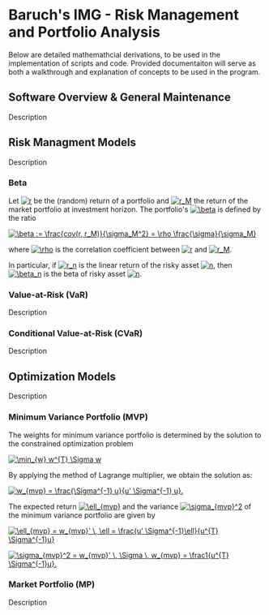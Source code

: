 # Baruch's IMG - Risk Management and Portfolio Analysis
Below are detailed mathemathcial derivations, to be used in the implementation of scripts and code. Provided documentaiton will serve as both a walkthrough and explanation of concepts to be used in the program. 

## Software Overview & General Maintenance 
Description

## Risk Managment Models
Description

### Beta 
Let <a href="https://www.codecogs.com/eqnedit.php?latex=r" target="_blank"><img src="https://latex.codecogs.com/gif.latex?r" title="r" /></a> be the (random) return of a portfolio and <a href="https://www.codecogs.com/eqnedit.php?latex=r_M" target="_blank"><img src="https://latex.codecogs.com/gif.latex?r_M" title="r_M" /></a> the return of the market portfolio at investment horizon. The portfolio's <a href="https://www.codecogs.com/eqnedit.php?latex=\beta" target="_blank"><img src="https://latex.codecogs.com/gif.latex?\beta" title="\beta" /></a> is defined by the ratio 

<a href="https://www.codecogs.com/eqnedit.php?latex=\beta&space;:=&space;\frac{cov(r,&space;r_M)}{\sigma_M^2}&space;=&space;\rho&space;\frac{\sigma}{\sigma_M}" target="_blank"><img src="https://latex.codecogs.com/gif.latex?\beta&space;:=&space;\frac{cov(r,&space;r_M)}{\sigma_M^2}&space;=&space;\rho&space;\frac{\sigma}{\sigma_M}" title="\beta := \frac{cov(r, r_M)}{\sigma_M^2} = \rho \frac{\sigma}{\sigma_M}" /></a>

where <a href="https://www.codecogs.com/eqnedit.php?latex=\rho" target="_blank"><img src="https://latex.codecogs.com/gif.latex?\rho" title="\rho" /></a> is the correlation coefficient between <a href="https://www.codecogs.com/eqnedit.php?latex=r" target="_blank"><img src="https://latex.codecogs.com/gif.latex?r" title="r" /></a> and <a href="https://www.codecogs.com/eqnedit.php?latex=r_M" target="_blank"><img src="https://latex.codecogs.com/gif.latex?r_M" title="r_M" /></a>. 

In particular, if <a href="https://www.codecogs.com/eqnedit.php?latex=r_n" target="_blank"><img src="https://latex.codecogs.com/gif.latex?r_n" title="r_n" /></a> is the linear return of the risky asset <a href="https://www.codecogs.com/eqnedit.php?latex=n" target="_blank"><img src="https://latex.codecogs.com/gif.latex?n" title="n" /></a>, then <a href="https://www.codecogs.com/eqnedit.php?latex=\beta_n" target="_blank"><img src="https://latex.codecogs.com/gif.latex?\beta_n" title="\beta_n" /></a> is the beta of risky asset <a href="https://www.codecogs.com/eqnedit.php?latex=n" target="_blank"><img src="https://latex.codecogs.com/gif.latex?n" title="n" /></a>.

### Value-at-Risk (VaR)
Description

### Conditional Value-at-Risk (CVaR)
Description

## Optimization Models
Description

### Minimum Variance Portfolio (MVP)
The weights for minimum variance portfolio is determined by the solution to the constrained optimization problem 

<a href="https://www.codecogs.com/eqnedit.php?latex=\min_{w}&space;w^{T}&space;\Sigma&space;w" target="_blank"><img src="https://latex.codecogs.com/gif.latex?\min_{w}&space;w^{T}&space;\Sigma&space;w" title="\min_{w} w^{T} \Sigma w" /></a>

By applying the method of Lagrange multiplier, we obtain the solution as:

<a href="https://www.codecogs.com/eqnedit.php?latex=w_{mvp}&space;=&space;\frac{\Sigma^{-1}&space;u}{u'&space;\Sigma^{-1}&space;u}." target="_blank"><img src="https://latex.codecogs.com/gif.latex?w_{mvp}&space;=&space;\frac{\Sigma^{-1}&space;u}{u'&space;\Sigma^{-1}&space;u}." title="w_{mvp} = \frac{\Sigma^{-1} u}{u' \Sigma^{-1} u}." /></a>

The expected return <a href="https://www.codecogs.com/eqnedit.php?latex=\ell_{mvp}" target="_blank"><img src="https://latex.codecogs.com/gif.latex?\ell_{mvp}" title="\ell_{mvp}" /></a> and the variance <a href="https://www.codecogs.com/eqnedit.php?latex=\sigma_{mvp}^2" target="_blank"><img src="https://latex.codecogs.com/gif.latex?\sigma_{mvp}^2" title="\sigma_{mvp}^2" /></a> of the minimum variance portfolio are given by 

<a href="https://www.codecogs.com/eqnedit.php?latex=\ell_{mvp}&space;=&space;w_{mvp}'&space;\,&space;\ell&space;=&space;\frac{u'&space;\Sigma^{-1}\ell}{u^{T}&space;\Sigma^{-1}u}" target="_blank"><img src="https://latex.codecogs.com/gif.latex?\ell_{mvp}&space;=&space;w_{mvp}'&space;\,&space;\ell&space;=&space;\frac{u'&space;\Sigma^{-1}\ell}{u^{T}&space;\Sigma^{-1}u}" title="\ell_{mvp} = w_{mvp}' \, \ell = \frac{u' \Sigma^{-1}\ell}{u^{T} \Sigma^{-1}u}" /></a>

<a href="https://www.codecogs.com/eqnedit.php?latex=\sigma_{mvp}^2&space;=&space;w_{mvp}'&space;\,&space;\Sigma&space;\,&space;w_{mvp}&space;=&space;\frac1{u^{T}&space;\Sigma^{-1}u}." target="_blank"><img src="https://latex.codecogs.com/gif.latex?\sigma_{mvp}^2&space;=&space;w_{mvp}'&space;\,&space;\Sigma&space;\,&space;w_{mvp}&space;=&space;\frac1{u^{T}&space;\Sigma^{-1}u}." title="\sigma_{mvp}^2 = w_{mvp}' \, \Sigma \, w_{mvp} = \frac1{u^{T} \Sigma^{-1}u}." /></a>

### Market Portfolio (MP)
Description
